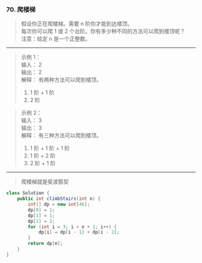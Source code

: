 ### 70. 爬楼梯
    
>假设你正在爬楼梯。需要 n 阶你才能到达楼顶。   
每次你可以爬 1 或 2 个台阶。你有多少种不同的方法可以爬到楼顶呢？   
注意：给定 n 是一个正整数。   
***
>示例 1：   
输入： 2   
输出： 2   
解释： 有两种方法可以爬到楼顶。   
>1.  1 阶 + 1 阶   
>2.  2 阶   

>示例 2：   
输入： 3   
输出： 3   
解释： 有三种方法可以爬到楼顶。   
>1.  1 阶 + 1 阶 + 1 阶   
>2.  1 阶 + 2 阶   
>3.  2 阶 + 1 阶   

***
>爬楼梯就是斐波那契

```java
class Solution {
    public int climbStairs(int n) {
        int[] dp = new int[46];
        dp[0] = 1;
        dp[1] = 1;
        dp[2] = 2;
        for (int i = 3; i < n + 1; i++) {
            dp[i] = dp[i - 1] + dp[i - 2];
        }
        return dp[n];
    }
}
```
    
